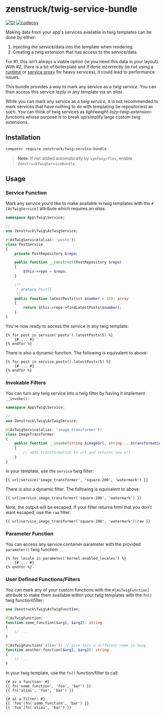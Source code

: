 # zenstruck/twig-service-bundle

[![CI](https://github.com/zenstruck/twig-service-bundle/actions/workflows/ci.yml/badge.svg)](https://github.com/zenstruck/twig-service-bundle/actions/workflows/ci.yml)
[![codecov](https://codecov.io/gh/zenstruck/twig-service-bundle/branch/1.x/graph/badge.svg?token=ZK1XSG6X35)](https://codecov.io/gh/zenstruck/twig-service-bundle)

Making data from your app's services available in twig templates can be done by either:
1. Injecting the service/data into the template when rendering.
2. Creating a twig extension that has access to the service/data.

For #1, this isn't always a viable option (ie you need this data in your layout).
With #2, there is a bit of boilerplate and if done incorrectly (ie not using a
[runtime](https://symfony.com/doc/current/templating/twig_extension.html#creating-lazy-loaded-twig-extensions)
or [service proxy](https://symfony.com/doc/current/service_container/lazy_services.html)
for heavy services), it could lead to performance issues.

This bundle provides a way to mark any service as a _twig service_. You can then
access this service _lazily_ in any template via an _alias_.

While you can mark any service as a _twig service_, it is not recommended to mark services
that have nothing to do with templating (ie repositories) as such. You can think of twig
services as _lightweight-lazy-twig-extension-functions_ whose purpose is to break up/simplify
large custom twig extensions.

## Installation

```bash
composer require zenstruck/twig-service-bundle
```

> **Note**: If not added automatically by `symfony/flex`, enable `ZenstruckTwigServiceBundle`.

## Usage

### Service Function

Mark any service you'd like to make available in twig templates with the `#[AsTwigService]`
attribute which requires an _alias_:

```php
namespace App\Twig\Service;

// ...
use Zenstruck\Twig\AsTwigService;

#[AsTwigService(alias: 'posts')]
class PostService
{
    private PostRepository $repo;

    public function __construct(PostRepository $repo)
    {
        $this->repo = $repo;
    }

    /**
     * @return Post[]
     */
    public function latestPosts(int $number = 10): array
    {
        return $this->repo->findLatestPosts($number);
    }
}
```

You're now ready to access the service in any twig template:

```twig
{% for post in service('posts').latestPosts(5) %}
    {# ... #}
{% endfor %}
```

There is also a dynamic function. The following is equivalent to above:

```twig
{% for post in service_posts().latestPosts(5) %}
    {# ... #}
{% endfor %}
```

### Invokable Filters

You can turn any twig service into a twig filter by having it implement `__invoke()`:

```php
namespace App\Twig\Service;

// ...
use Zenstruck\Twig\AsTwigService;

#[AsTwigService(alias: 'image_transformer')]
class ImageTransformer
{
    public function __invoke(string $imageUrl, string ...$transformations): string
    {
        // adds transformation to url and returns new url
    }
}
```

In your template, use the `service` twig filter:

```twig
{{ url|service('image_transformer', 'square-200', 'watermark') }}
```

There is also a dynamic filter. The following is equivalent to above:

```twig
{{ url|service_image_transformer('square-200', 'watermark') }}
```

Note, the output will be escaped. If your filter returns html that you don't want
escaped, use the `raw` filter:

```twig
{{ url|service_image_transformer('square-200', 'watermark')|raw }}
```

### Parameter Function

You can access any service container parameter with the provided `parameter()`
twig function:

```twig
{% for locale in parameter('kernel.enabled_locales') %}
    {# ... #}
{% endfor %}
```

### User Defined Functions/Filters

You can mark any of your custom functions with the `#[AsTwigFunction]` attribute
to make them available within your twig templates with the `fn()` twig function\filter:

```php
use Zenstruck\Twig\AsTwigFunction;

#[AsTwigFunction]
function some_function($arg1, $arg2): string
{
    // ...
}

#[AsTwigFunction('alias')] // give this a different name in twig
function another_function($arg1, $arg2): string
{
    // ...
}
```

In your twig template, use the `fn()` function/filter to call:

```twig
{# as a function: #}
{{ fn('some_function', 'foo', 'bar') }}
{{ fn('alias', 'foo', 'bar') }}

{# as a filter: #}
{{ 'foo'|fn('some_function', 'bar') }}
{{ 'foo'|fn('alias', 'bar') }}
```
